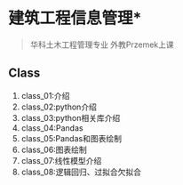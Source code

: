 # 建筑工程信息管理*

> 华科土木工程管理专业
> 外教Przemek上课



## Class

1. class_01:介绍
2. class_02:python介绍
3. class_03:python相关库介绍
4. class_04:Pandas
5. class_05:Pandas和图表绘制
6. class_06:图表绘制
7. class_07:线性模型介绍
8. class_08:逻辑回归、过拟合欠拟合